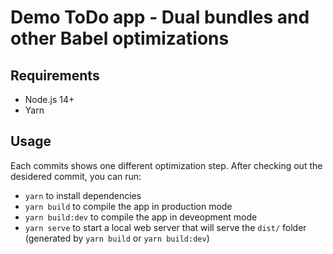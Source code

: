 # Demo ToDo app - Dual bundles and other Babel optimizations

## Requirements

- Node.js 14+
- Yarn

## Usage

Each commits shows one different optimization step.
After checking out the desidered commit, you can run:

- `yarn` to install dependencies
- `yarn build` to compile the app in production mode
- `yarn build:dev` to compile the app in deveopment mode
- `yarn serve` to start a local web server that will serve the `dist/` folder (generated by `yarn build` or `yarn build:dev`)
